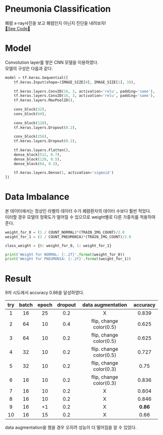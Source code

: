# Pneumonia Classification  
폐렴 x-ray사진을 보고 폐렴인지 아닌지 진단을 내려보자!  
[👀See Code👀](https://github.com/estela19/AIFFEL/blob/master/exp11/baseline.ipynb)

# Model  
Convolution layer를 쌓은 CNN 모델을 이용하였다.  
모델의 구성은 다음과 같다.  

```python
model = tf.keras.Sequential([
    tf.keras.Input(shape=(IMAGE_SIZE[0], IMAGE_SIZE[1], 3)),
    
    tf.keras.layers.Conv2D(16, 3, activation='relu', padding='same'),
    tf.keras.layers.Conv2D(16, 3, activation='relu', padding='same'),
    tf.keras.layers.MaxPool2D(),
    
    conv_block(32),
    conv_block(64),
    
    conv_block(128),
    tf.keras.layers.Dropout(0.2),
    
    conv_block(256),
    tf.keras.layers.Dropout(0.2),
    
    tf.keras.layers.Flatten(),
    dense_block(512, 0.7),
    dense_block(128, 0.5),
    dense_block(64, 0.3),
    
    tf.keras.layers.Dense(1, activation='sigmoid')
])
```
# Data Imbalance  
본 데이터에서는 정상인 라벨의 데이터 수가 폐렴환자의 데이터 수보다 훨씬 적었다.  
이러할 경우 모델의 정확도가 떨어질 수 있으므로 weight별로 다른 가중치를 적용하여 준다.  

```python
weight_for_0 = (1 / COUNT_NORMAL)*(TRAIN_IMG_COUNT)/2.0 
weight_for_1 = (1 / COUNT_PNEUMONIA)*(TRAIN_IMG_COUNT)/2.0

class_weight = {0: weight_for_0, 1: weight_for_1}

print('Weight for NORMAL: {:.2f}'.format(weight_for_0))
print('Weight for PNEUMONIA: {:.2f}'.format(weight_for_1))
```

# Result  
9차 시도에서 accuracy 0.86을 달성하였다.  

| try | batch | epoch | dropout |    data augmentation    | accuracy |
|:---:|:-----:|:-----:|:-------:|:-----------------------:|:--------:|
|  1  |   16  |   25  |   0.2   |            X            |   0.839  |
|  2  |   64  |   10  |   0.4   | flip, change color(0.5) |   0.625  |
|  3  |   64  |   10  |   0.2   | flip, change color(0.5) |   0.625  |
|  4  |   32  |   10  |   0.2   | flip. change color(0.5) |   0.727  |
|  5  |   32  |   10  |   0.2   | flip, change color(0.3) |   0.75   |
|  6  |   16  |   10  |   0.2   | flip, change color(0.3) |   0.836  |
|  7  |   16  |   10  |   0.2   |            X            |   0.804  |
|  8  |   16  |   10  |   0.2   |            X            |   0.846  |
|  9  |   16  |   +1  |   0.2   |            X            | **0.86** |
|  10 |   16  |   15  |   0.2   |            X            |   0.66   |

data augmentation을 했을 경우 오히려 성능이 더 떨어짐을 알 수 있었다.  
